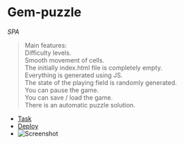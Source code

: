 # Gem-puzzle

*SPA*  
>Main features:  
>Difficulty levels.  
>Smooth movement of cells.  
>The initially index.html file is completely empty.  
>Everything is generated using JS.  
>The state of the playing field is randomly generated.  
>You can pause the game.  
>You can save / load the game.  
>There is an automatic puzzle solution.  

- [Task](https://github.com/rolling-scopes-school/tasks/blob/master/tasks/gem-pazzle/codejam-the-gem-puzzle.md)
- [Deploy](https://mabay919.github.io/gem-puzzle/)
- ![Screenshot](https://user-images.githubusercontent.com/54597981/114054147-441af380-9898-11eb-8566-99b02f81acdf.png)
